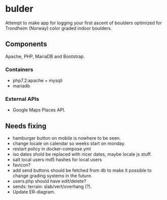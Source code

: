 # bulder
Attempt to make app for logging your first ascent of boulders optimized for Trondheim (Norway) color graded indoor boulders.

## Components
Apache, PHP, MariaDB and Bootstrap.

### Containers
* php7.2:apache + mysqli
* mariadb

### External APIs
* Google Maps Places API.

## Needs fixing
* hamburger button on mobile is nowhere to be seen.
* change locale on calendar so weeks start on monday.
* restart policy in docker-compose.yml
* iso dates shold be replaced with nicer dates, maybe locale js stuff.
* salt local users md5 hashes for local users
* favicon?
* add send buttons should be fetched from db to make it possible to change grading systems in the future.
* users.php should have edit/delete?
* sends: terrain: slab/vert/overhang (?).
* Update ER-diagram.